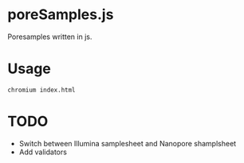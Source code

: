 # poreSamples.js
Poresamples written in js. 

# Usage
```console
chromium index.html
```

# TODO
* Switch between Illumina samplesheet and Nanopore shamplsheet
* Add validators
